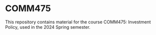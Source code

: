 # COMM475

This repository contains material for the course COMM475: Investment Policy, used in the 2024 Spring semester.
